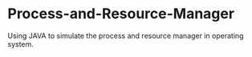 # Process-and-Resource-Manager
Using JAVA to simulate the process and resource manager in operating system.
